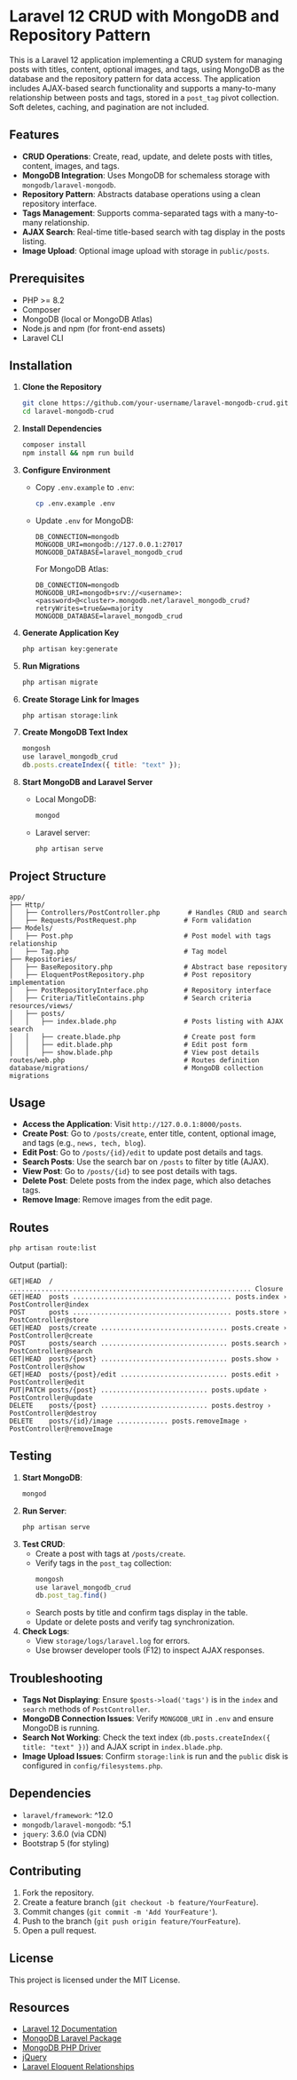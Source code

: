 # Laravel 12 CRUD with MongoDB and Repository Pattern

This is a Laravel 12 application implementing a CRUD system for managing posts with titles, content, optional images, and tags, using MongoDB as the database and the repository pattern for data access. The application includes AJAX-based search functionality and supports a many-to-many relationship between posts and tags, stored in a `post_tag` pivot collection. Soft deletes, caching, and pagination are not included.

## Features
- **CRUD Operations**: Create, read, update, and delete posts with titles, content, images, and tags.
- **MongoDB Integration**: Uses MongoDB for schemaless storage with `mongodb/laravel-mongodb`.
- **Repository Pattern**: Abstracts database operations using a clean repository interface.
- **Tags Management**: Supports comma-separated tags with a many-to-many relationship.
- **AJAX Search**: Real-time title-based search with tag display in the posts listing.
- **Image Upload**: Optional image upload with storage in `public/posts`.

## Prerequisites
- PHP >= 8.2
- Composer
- MongoDB (local or MongoDB Atlas)
- Node.js and npm (for front-end assets)
- Laravel CLI

## Installation

1. **Clone the Repository**
   ```bash
   git clone https://github.com/your-username/laravel-mongodb-crud.git
   cd laravel-mongodb-crud
   ```

2. **Install Dependencies**
   ```bash
   composer install
   npm install && npm run build
   ```

3. **Configure Environment**
   - Copy `.env.example` to `.env`:
     ```bash
     cp .env.example .env
     ```
   - Update `.env` for MongoDB:
     ```env
     DB_CONNECTION=mongodb
     MONGODB_URI=mongodb://127.0.0.1:27017
     MONGODB_DATABASE=laravel_mongodb_crud
     ```
     For MongoDB Atlas:
     ```env
     DB_CONNECTION=mongodb
     MONGODB_URI=mongodb+srv://<username>:<password>@<cluster>.mongodb.net/laravel_mongodb_crud?retryWrites=true&w=majority
     MONGODB_DATABASE=laravel_mongodb_crud
     ```

4. **Generate Application Key**
   ```bash
   php artisan key:generate
   ```

5. **Run Migrations**
   ```bash
   php artisan migrate
   ```

6. **Create Storage Link for Images**
   ```bash
   php artisan storage:link
   ```

7. **Create MongoDB Text Index**
   ```javascript
   mongosh
   use laravel_mongodb_crud
   db.posts.createIndex({ title: "text" });
   ```

8. **Start MongoDB and Laravel Server**
   - Local MongoDB:
     ```bash
     mongod
     ```
   - Laravel server:
     ```bash
     php artisan serve
     ```

## Project Structure
```
app/
├── Http/
│   ├── Controllers/PostController.php       # Handles CRUD and search
│   ├── Requests/PostRequest.php            # Form validation
├── Models/
│   ├── Post.php                            # Post model with tags relationship
│   ├── Tag.php                             # Tag model
├── Repositories/
│   ├── BaseRepository.php                  # Abstract base repository
│   ├── EloquentPostRepository.php          # Post repository implementation
│   ├── PostRepositoryInterface.php         # Repository interface
│   ├── Criteria/TitleContains.php          # Search criteria
resources/views/
│   ├── posts/
│   │   ├── index.blade.php                 # Posts listing with AJAX search
│   │   ├── create.blade.php                # Create post form
│   │   ├── edit.blade.php                  # Edit post form
│   │   ├── show.blade.php                  # View post details
routes/web.php                              # Routes definition
database/migrations/                        # MongoDB collection migrations
```

## Usage
- **Access the Application**: Visit `http://127.0.0.1:8000/posts`.
- **Create Post**: Go to `/posts/create`, enter title, content, optional image, and tags (e.g., `news, tech, blog`).
- **Edit Post**: Go to `/posts/{id}/edit` to update post details and tags.
- **Search Posts**: Use the search bar on `/posts` to filter by title (AJAX).
- **View Post**: Go to `/posts/{id}` to see post details with tags.
- **Delete Post**: Delete posts from the index page, which also detaches tags.
- **Remove Image**: Remove images from the edit page.

## Routes
```bash
php artisan route:list
```
Output (partial):
```
GET|HEAD  / ............................................................. Closure
GET|HEAD  posts ........................................ posts.index › PostController@index
POST      posts ........................................ posts.store › PostController@store
GET|HEAD  posts/create ................................ posts.create › PostController@create
POST      posts/search ................................ posts.search › PostController@search
GET|HEAD  posts/{post} ................................ posts.show › PostController@show
GET|HEAD  posts/{post}/edit ........................... posts.edit › PostController@edit
PUT|PATCH posts/{post} ........................... posts.update › PostController@update
DELETE    posts/{post} ........................... posts.destroy › PostController@destroy
DELETE    posts/{id}/image ............. posts.removeImage › PostController@removeImage
```

## Testing
1. **Start MongoDB**:
   ```bash
   mongod
   ```
2. **Run Server**:
   ```bash
   php artisan serve
   ```
3. **Test CRUD**:
   - Create a post with tags at `/posts/create`.
   - Verify tags in the `post_tag` collection:
     ```javascript
     mongosh
     use laravel_mongodb_crud
     db.post_tag.find()
     ```
   - Search posts by title and confirm tags display in the table.
   - Update or delete posts and verify tag synchronization.
4. **Check Logs**:
   - View `storage/logs/laravel.log` for errors.
   - Use browser developer tools (F12) to inspect AJAX responses.

## Troubleshooting
- **Tags Not Displaying**: Ensure `$posts->load('tags')` is in the `index` and `search` methods of `PostController`.
- **MongoDB Connection Issues**: Verify `MONGODB_URI` in `.env` and ensure MongoDB is running.
- **Search Not Working**: Check the text index (`db.posts.createIndex({ title: "text" })`) and AJAX script in `index.blade.php`.
- **Image Upload Issues**: Confirm `storage:link` is run and the `public` disk is configured in `config/filesystems.php`.

## Dependencies
- `laravel/framework`: ^12.0
- `mongodb/laravel-mongodb`: ^5.1
- `jquery`: 3.6.0 (via CDN)
- Bootstrap 5 (for styling)

## Contributing
1. Fork the repository.
2. Create a feature branch (`git checkout -b feature/YourFeature`).
3. Commit changes (`git commit -m 'Add YourFeature'`).
4. Push to the branch (`git push origin feature/YourFeature`).
5. Open a pull request.

## License
This project is licensed under the MIT License.

## Resources
- [Laravel 12 Documentation](https://laravel.com/docs/12.x)
- [MongoDB Laravel Package](https://github.com/mongodb/laravel-mongodb)
- [MongoDB PHP Driver](https://www.php.net/manual/en/mongodb.installation.php)
- [jQuery](https://jquery.com/)
- [Laravel Eloquent Relationships](https://laravel.com/docs/12.x/eloquent-relationships#many-to-many)